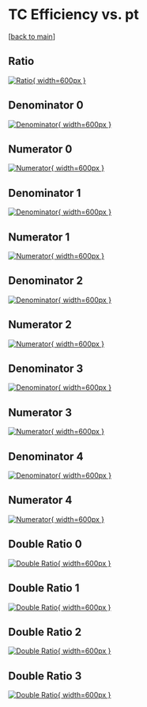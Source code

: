 # TC Efficiency vs. pt

[[back to main](./)]



## Ratio

[![Ratio](../mtv/var/TC_base_11_1_eff_pt.png){ width=600px }](../mtv/var/TC_base_11_1_eff_pt.pdf)

## Denominator 0

[![Denominator](../mtv/den/TC_base_11_1_eff_pt_den0.png){ width=600px }](../mtv/den/TC_base_11_1_eff_pt_den0.pdf)

## Numerator 0

[![Numerator](../mtv/num/TC_base_11_1_eff_pt_num0.png){ width=600px }](../mtv/num/TC_base_11_1_eff_pt_num0.pdf)

## Denominator 1

[![Denominator](../mtv/den/TC_base_11_1_eff_pt_den1.png){ width=600px }](../mtv/den/TC_base_11_1_eff_pt_den1.pdf)

## Numerator 1

[![Numerator](../mtv/num/TC_base_11_1_eff_pt_num1.png){ width=600px }](../mtv/num/TC_base_11_1_eff_pt_num1.pdf)

## Denominator 2

[![Denominator](../mtv/den/TC_base_11_1_eff_pt_den2.png){ width=600px }](../mtv/den/TC_base_11_1_eff_pt_den2.pdf)

## Numerator 2

[![Numerator](../mtv/num/TC_base_11_1_eff_pt_num2.png){ width=600px }](../mtv/num/TC_base_11_1_eff_pt_num2.pdf)

## Denominator 3

[![Denominator](../mtv/den/TC_base_11_1_eff_pt_den3.png){ width=600px }](../mtv/den/TC_base_11_1_eff_pt_den3.pdf)

## Numerator 3

[![Numerator](../mtv/num/TC_base_11_1_eff_pt_num3.png){ width=600px }](../mtv/num/TC_base_11_1_eff_pt_num3.pdf)

## Denominator 4

[![Denominator](../mtv/den/TC_base_11_1_eff_pt_den4.png){ width=600px }](../mtv/den/TC_base_11_1_eff_pt_den4.pdf)

## Numerator 4

[![Numerator](../mtv/num/TC_base_11_1_eff_pt_num4.png){ width=600px }](../mtv/num/TC_base_11_1_eff_pt_num4.pdf)

## Double Ratio 0

[![Double Ratio](../mtv/ratio/TC_base_11_1_eff_pt_ratio0.png){ width=600px }](../mtv/ratio/TC_base_11_1_eff_pt_ratio0.pdf)

## Double Ratio 1

[![Double Ratio](../mtv/ratio/TC_base_11_1_eff_pt_ratio1.png){ width=600px }](../mtv/ratio/TC_base_11_1_eff_pt_ratio1.pdf)

## Double Ratio 2

[![Double Ratio](../mtv/ratio/TC_base_11_1_eff_pt_ratio2.png){ width=600px }](../mtv/ratio/TC_base_11_1_eff_pt_ratio2.pdf)

## Double Ratio 3

[![Double Ratio](../mtv/ratio/TC_base_11_1_eff_pt_ratio3.png){ width=600px }](../mtv/ratio/TC_base_11_1_eff_pt_ratio3.pdf)

